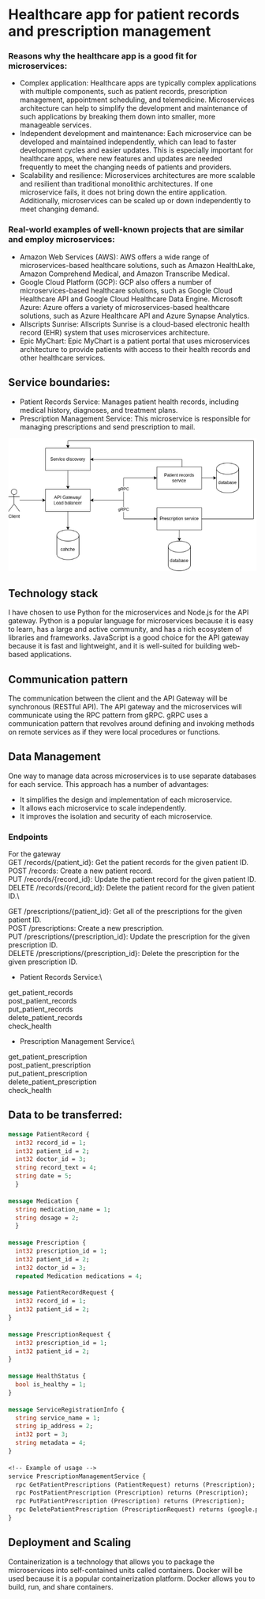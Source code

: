 # Healthcare app for patient records and prescription management

### Reasons why the healthcare app is a good fit for microservices:
- Complex application: Healthcare apps are typically complex applications with multiple components, such as patient records, prescription management, appointment scheduling, and telemedicine. Microservices architecture can help to simplify the development and maintenance of such applications by breaking them down into smaller, more manageable services.
- Independent development and maintenance: Each microservice can be developed and maintained independently, which can lead to faster development cycles and easier updates. This is especially important for healthcare apps, where new features and updates are needed frequently to meet the changing needs of patients and providers.
- Scalability and resilience: Microservices architectures are more scalable and resilient than traditional monolithic architectures. If one microservice fails, it does not bring down the entire application. Additionally, microservices can be scaled up or down independently to meet changing demand.

### Real-world examples of well-known projects that are similar and employ microservices:
- Amazon Web Services (AWS): AWS offers a wide range of microservices-based healthcare solutions, such as Amazon HealthLake, Amazon Comprehend Medical, and Amazon Transcribe Medical.
- Google Cloud Platform (GCP): GCP also offers a number of microservices-based healthcare solutions, such as Google Cloud Healthcare API and Google Cloud Healthcare Data Engine.
Microsoft Azure: Azure offers a variety of microservices-based healthcare solutions, such as Azure Healthcare API and Azure Synapse Analytics.
- Allscripts Sunrise: Allscripts Sunrise is a cloud-based electronic health record (EHR) system that uses microservices architecture.
- Epic MyChart: Epic MyChart is a patient portal that uses microservices architecture to provide patients with access to their health records and other healthcare services.

## Service boundaries:
- Patient Records Service: Manages patient health records, including medical history, diagnoses, and treatment plans. 
- Prescription Management Service: This microservice is responsible for managing prescriptions and send prescription to mail.

![diagram](./images/lab1PAD.drawio.png "architecture")

## Technology stack
I have chosen to use Python for the microservices and Node.js for the API gateway. Python is a popular language for microservices because it is easy to learn, has a large and active community, and has a rich ecosystem of libraries and frameworks. JavaScript is a good choice for the API gateway because it is fast and lightweight, and it is well-suited for building web-based applications.

## Communication pattern

The communication between the client and the API Gateway will be synchronous (RESTful API). The API gateway and the microservices will communicate using the RPC pattern from gRPC. gRPC uses a communication pattern that revolves around defining and invoking methods on remote services as if they were local procedures or functions.

## Data Management
One way to manage data across microservices is to use separate databases for each service. This approach has a number of advantages:
- It simplifies the design and implementation of each microservice.
- It allows each microservice to scale independently.
- It improves the isolation and security of each microservice.

### Endpoints
For the gateway\
GET /records/{patient_id}: Get the patient records for the given patient ID.\
POST /records: Create a new patient record.\
PUT /records/{record_id}: Update the patient record for the given patient ID.\
DELETE /records/{record_id}: Delete the patient record for the given patient ID.\

GET /prescriptions/{patient_id}: Get all of the prescriptions for the given patient ID.\
POST /prescriptions: Create a new prescription.\
PUT /prescriptions/{prescription_id}: Update the prescription for the given prescription ID.\
DELETE /prescriptions/{prescription_id}: Delete the prescription for the given prescription ID.

- Patient Records Service:\

get_patient_records\
post_patient_records\
put_patient_records\
delete_patient_records\
check_health

- Prescription Management Service:\

get_patient_prescription\
post_patient_prescription\
put_patient_prescription\
delete_patient_prescription\
check_health

## Data to be transferred:
```proto
message PatientRecord {
  int32 record_id = 1;
  int32 patient_id = 2;
  int32 doctor_id = 3;
  string record_text = 4;
  string date = 5;
  }

message Medication {
  string medication_name = 1;
  string dosage = 2;
  }

message Prescription {
  int32 prescription_id = 1;
  int32 patient_id = 2;
  int32 doctor_id = 3;
  repeated Medication medications = 4;

message PatientRecordRequest {
  int32 record_id = 1;
  int32 patient_id = 2;
}

message PrescriptionRequest {
  int32 prescription_id = 1;
  int32 patient_id = 2;
}

message HealthStatus {
  bool is_healthy = 1;
}

message ServiceRegistrationInfo {
  string service_name = 1;
  string ip_address = 2;
  int32 port = 3;
  string metadata = 4;
}

<!-- Example of usage -->
service PrescriptionManagementService {
  rpc GetPatientPrescriptions (PatientRequest) returns (Prescription);
  rpc PostPatientPrescription (Prescription) returns (Prescription);
  rpc PutPatientPrescription (Prescription) returns (Prescription);
  rpc DeletePatientPrescription (PrescriptionRequest) returns (google.protobuf.Empty);
}
```

## Deployment and Scaling
Containerization is a technology that allows you to package the microservices into self-contained units called containers. Docker will be used because it  is a popular containerization platform. Docker allows you to build, run, and share containers.

